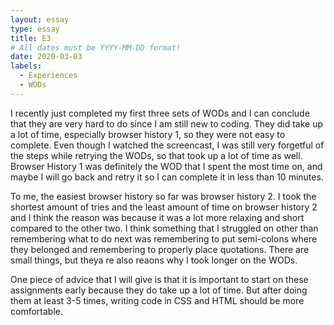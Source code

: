 ```yaml
---
layout: essay
type: essay
title: E3
# All dates must be YYYY-MM-DD format!
date: 2020-03-03
labels:
  - Experiences
  - WODs
---
```


I recently just completed my first three sets of WODs and I can conclude that they are very hard to do since I am still new to coding. They did take up a lot of time, especially browser history 1, so they were not easy to complete. Even though I watched the screencast, I was still very forgetful of the steps while retrying the WODs, so that took up a lot of time as well. Browser History 1 was definitely the WOD that I spent the most time on, and maybe I will go back and retry it so I can complete it in less than 10 minutes. 

To me, the easiest browser history so far was browser history 2. I took the shortest amount of tries and the least amount of time on browser history 2 and I think the reason was because it was a lot more relaxing and short compared to the other two. I think something that I struggled on other than remembering what to do next was remembering to put semi-colons where they belonged and remembering to properly place quotations. There are small things, but theya re also reaons why I took longer on the WODs.

One piece of advice that I will give is that it is important to start on these assignments early because they do take up a lot of time. But after doing them at least 3-5 times, writing code in CSS and HTML should be more comfortable.
